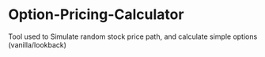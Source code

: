 # Option-Pricing-Calculator
Tool used to Simulate random stock price path, and calculate simple options (vanilla/lookback)
